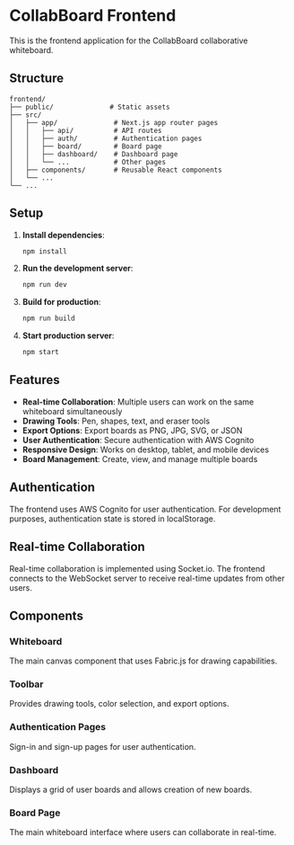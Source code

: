 # CollabBoard Frontend

This is the frontend application for the CollabBoard collaborative whiteboard.

## Structure

```
frontend/
├── public/              # Static assets
├── src/
│   ├── app/              # Next.js app router pages
│   │   ├── api/          # API routes
│   │   ├── auth/         # Authentication pages
│   │   ├── board/        # Board page
│   │   ├── dashboard/    # Dashboard page
│   │   └── ...           # Other pages
│   ├── components/       # Reusable React components
│   └── ...
└── ...
```

## Setup

1. **Install dependencies**:
   ```bash
   npm install
   ```

2. **Run the development server**:
   ```bash
   npm run dev
   ```

3. **Build for production**:
   ```bash
   npm run build
   ```

4. **Start production server**:
   ```bash
   npm start
   ```

## Features

- **Real-time Collaboration**: Multiple users can work on the same whiteboard simultaneously
- **Drawing Tools**: Pen, shapes, text, and eraser tools
- **Export Options**: Export boards as PNG, JPG, SVG, or JSON
- **User Authentication**: Secure authentication with AWS Cognito
- **Responsive Design**: Works on desktop, tablet, and mobile devices
- **Board Management**: Create, view, and manage multiple boards

## Authentication

The frontend uses AWS Cognito for user authentication. For development purposes, authentication state is stored in localStorage.

## Real-time Collaboration

Real-time collaboration is implemented using Socket.io. The frontend connects to the WebSocket server to receive real-time updates from other users.

## Components

### Whiteboard
The main canvas component that uses Fabric.js for drawing capabilities.

### Toolbar
Provides drawing tools, color selection, and export options.

### Authentication Pages
Sign-in and sign-up pages for user authentication.

### Dashboard
Displays a grid of user boards and allows creation of new boards.

### Board Page
The main whiteboard interface where users can collaborate in real-time.